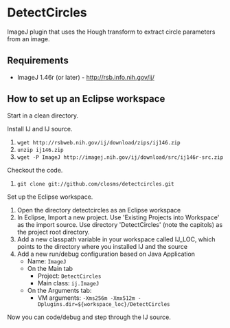 DetectCircles
=============

ImageJ plugin that uses the Hough transform to extract circle parameters
from an image.

Requirements
------------

- ImageJ 1.46r (or later) - http://rsb.info.nih.gov/ij/



How to set up an Eclipse workspace
----------------------------------

Start in a clean directory.

Install IJ and IJ source.

1. `wget http://rsbweb.nih.gov/ij/download/zips/ij146.zip`
2. `unzip ij146.zip`
3. `wget -P ImageJ http://imagej.nih.gov/ij/download/src/ij146r-src.zip`

Checkout the code.

1. `git clone git://github.com/closms/detectcircles.git`

Set up the Eclipse workspace.

1. Open the directory detectcircles as an Eclipse workspace
2. In Eclipse, Import a new project.  Use 'Existing Projects into Workspace'
   as the import source.  Use directory 'DetectCircles' (note the capitols)
   as the project root directory.
3. Add a new classpath variable in your workspace called IJ_LOC, which points
   to the directory where you installed IJ and the source
4. Add a new run/debug configuration based on Java Application
    * Name: `ImageJ`
    * On the Main tab
      * Project: `DetectCircles`
      * Main class: `ij.ImageJ`
    * On the Arguments tab:
      * VM arguments: `-Xms256m -Xmx512m -Dplugins.dir=${workspace_loc}/DetectCircles`


Now you can code/debug and step through the IJ source.

